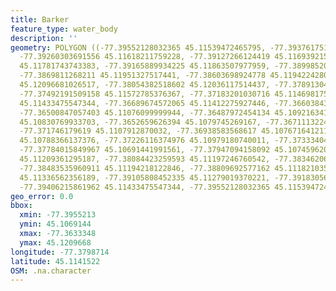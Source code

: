 ```yaml
---
title: Barker
feature_type: water_body
description: ''
geometry: POLYGON ((-77.39552128032365 45.11539472465795, -77.39376175120969 45.11636382211119,
  -77.39260303691556 45.11618211759228, -77.39127266124419 45.11693921593751, -77.39165889934225
  45.11781743743383, -77.39165889934225 45.11863507977959, -77.38998520091737 45.11845338249307,
  -77.3869811268211 45.11951327517441, -77.38603698924778 45.11942242800172, -77.38423454479023
  45.12096681026517, -77.38054382518602 45.12036117514437, -77.37891304210567 45.11827168462795,
  -77.37492191509158 45.11572785376367, -77.37183201030716 45.11469817569733, -77.36887085155543
  45.11433475547344, -77.36689674572065 45.11412275927446, -77.3660384388355 45.11242676132789,
  -77.36500847057403 45.11076099999944, -77.36487972454134 45.10921634150706, -77.36333477214914
  45.10830769933703, -77.3652659626394 45.1079745269167, -77.3671113224415 45.11012496921231,
  -77.371746179619 45.1107912870032, -77.36938583568617 45.10767164121146, -77.37414943889547
  45.10788366137376, -77.37226116374976 45.10979180740011, -77.37333404735574 45.1108821479174,
  -77.37784015849967 45.10691441991561, -77.37947094158092 45.10745962026101, -77.37672435955004
  45.11209361295187, -77.38084423259593 45.11197246760542, -77.38346206859413 45.11070042594433,
  -77.38483535960911 45.11194218122846, -77.38809692577162 45.11182103556121, -77.38921272472126
  45.11336562356189, -77.39105808452335 45.11279019370221, -77.39183056071946 45.11409247403861,
  -77.39406215861962 45.11433475547344, -77.39552128032365 45.11539472465795))
geo_error: 0.0
bbox:
  xmin: -77.3955213
  ymin: 45.1069144
  xmax: -77.3633348
  ymax: 45.1209668
longitude: -77.3798714
latitude: 45.1141522
OSM: .na.character
---
```

